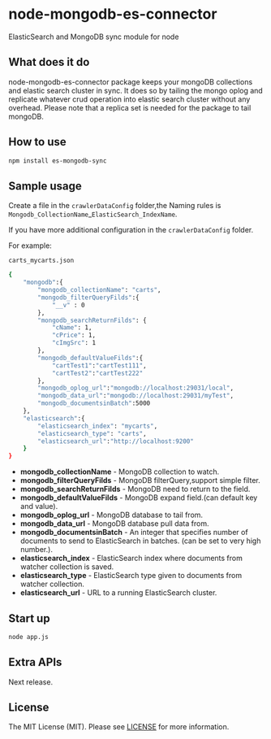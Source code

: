 # node-mongodb-es-connector

ElasticSearch and MongoDB sync module for node

## What does it do

node-mongodb-es-connector package keeps your mongoDB collections and elastic search cluster in sync. It does so by tailing the mongo oplog and replicate whatever crud operation into elastic search cluster without any overhead. Please note that a replica set is needed for the package to tail mongoDB.

## How to use

```bash
npm install es-mongodb-sync
```

## Sample usage

Create a file in the `crawlerDataConfig` folder,the Naming rules is `Mongodb_CollectionName`_`ElasticSearch_IndexName`.

If you have more additional configuration in the `crawlerDataConfig` folder.

For example:

`carts_mycarts.json`

```bash
{
    "mongodb":{
        "mongodb_collectionName": "carts",
        "mongodb_filterQueryFilds":{
            "__v" : 0
        },
        "mongodb_searchReturnFilds": {
            "cName": 1,
            "cPrice": 1,
            "cImgSrc": 1
        },
        "mongodb_defaultValueFilds":{
            "cartTest1":"cartTest111",
            "cartTest2":"cartTest222"
        },
        "mongodb_oplog_url":"mongodb://localhost:29031/local",
        "mongodb_data_url":"mongodb://localhost:29031/myTest",
        "mongodb_documentsinBatch":5000
    },
    "elasticsearch":{
        "elasticsearch_index": "mycarts",
        "elasticsearch_type": "carts",
        "elasticsearch_url":"http://localhost:9200"
    }
}
```

- **mongodb_collectionName** - MongoDB collection to watch.
- **mongodb_filterQueryFilds** - MongoDB filterQuery,support simple filter.
- **mongodb_searchReturnFilds** - MongoDB need to return to the field.
- **mongodb_defaultValueFilds** - MongoDB expand field.(can default key and value).
- **mongodb_oplog_url** - MongoDB database to tail from.
- **mongodb_data_url** - MongoDB database pull data from.
- **mongodb_documentsinBatch** - An integer that specifies number of documents to send to ElasticSearch in batches. (can be set to very high number.).
- **elasticsearch_index** - ElasticSearch index where documents from watcher collection is saved.
- **elasticsearch_type** - ElasticSearch type given to documents from watcher collection.
- **elasticsearch_url** - URL to a running ElasticSearch cluster.

## Start up

```bash
node app.js
```

## Extra APIs

Next release.

## License

The MIT License (MIT). Please see [LICENSE](LICENSE) for more information.